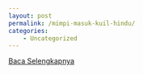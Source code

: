 ```yaml
---
layout: post
permalink: /mimpi-masuk-kuil-hindu/
categories:
    - Uncategorized
---
```


[Baca Selengkapnya](/03)